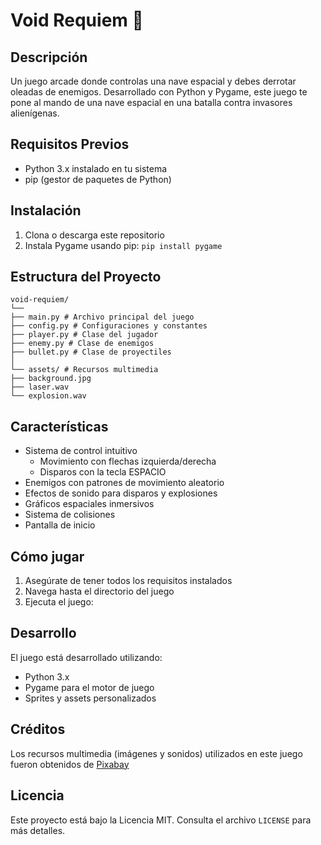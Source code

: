 # Void Requiem 🚀

## Descripción
Un juego arcade donde controlas una nave espacial y debes derrotar oleadas de enemigos. Desarrollado con Python y Pygame, este juego te pone al mando de una nave espacial en una batalla contra invasores alienígenas.

## Requisitos Previos
- Python 3.x instalado en tu sistema
- pip (gestor de paquetes de Python)

## Instalación
1. Clona o descarga este repositorio
2. Instala Pygame usando pip:
`pip install pygame`

## Estructura del Proyecto
```
void-requiem/
└──
├── main.py # Archivo principal del juego
├── config.py # Configuraciones y constantes
├── player.py # Clase del jugador
├── enemy.py # Clase de enemigos
├── bullet.py # Clase de proyectiles
│
└── assets/ # Recursos multimedia
├── background.jpg
├── laser.wav
└── explosion.wav
```

## Características
- Sistema de control intuitivo
  - Movimiento con flechas izquierda/derecha
  - Disparos con la tecla ESPACIO
- Enemigos con patrones de movimiento aleatorio
- Efectos de sonido para disparos y explosiones
- Gráficos espaciales inmersivos
- Sistema de colisiones
- Pantalla de inicio

## Cómo jugar
1. Asegúrate de tener todos los requisitos instalados
2. Navega hasta el directorio del juego
3. Ejecuta el juego:

## Desarrollo
El juego está desarrollado utilizando:
- Python 3.x
- Pygame para el motor de juego
- Sprites y assets personalizados

## Créditos
Los recursos multimedia (imágenes y sonidos) utilizados en este juego fueron obtenidos de [Pixabay](https://pixabay.com/)

## Licencia
Este proyecto está bajo la Licencia MIT. Consulta el archivo `LICENSE` para más detalles.
